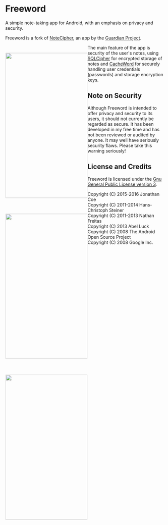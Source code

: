 # Freeword

A simple note-taking app for Android, with an emphasis on privacy and security. 

Freeword is a fork of [NoteCipher](https://github.com/guardianproject/notecipher), an app by the [Guardian Project](https://guardianproject.info/). 

<img src="https://i.imgur.com/TErnr1W.png" align="left" height="460" width="259" hspace="1" vspace="25">
<img src="https://i.imgur.com/CwVTPTb.png" align="left" height="460" width="259" hspace="1" vspace="25">
<img src="https://i.imgur.com/fWtNwHC.png" align="left" height="460" width="259" hspace="1" vspace="25">


The main feature of the app is security of the user's notes, using [SQLCipher](https://www.zetetic.net/sqlcipher/sqlcipher-for-android/) for encrypted storage of notes and [CacheWord](https://github.com/guardianproject/cacheword) for securely handling user credentials (passwords) and storage encryption keys. 

## Note on Security

Although Freeword is intended to offer privacy and security to its users, it should not currently be regarded as secure. It has been developed in my free time and has not been reviewed or audited by anyone. It may well have seriously security flaws. Please take this warning seriously!

## License and Credits 

Freeword is licensed under the [Gnu General Public License version 3](https://www.gnu.org/licenses/gpl-3.0.html). 

Copyright (C) 2015-2016 Jonathan Coe  
Copyright (C) 2011-2014 Hans-Christoph Steiner  
Copyright (C) 2011-2013 Nathan Freitas  
Copyright (C) 2013 Abel Luck  
Copyright (C) 2008 The Android Open Source Project  
Copyright (C) 2008 Google Inc.

